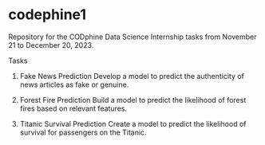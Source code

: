 # codephine1

Repository for the CODphine Data Science Internship tasks from November 21 to December 20, 2023.

Tasks
1) Fake News Prediction
Develop a model to predict the authenticity of news articles as fake or genuine.

2) Forest Fire Prediction
Build a model to predict the likelihood of forest fires based on relevant features.

3) Titanic Survival Prediction
Create a model to predict the likelihood of survival for passengers on the Titanic.
